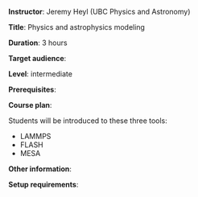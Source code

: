 **Instructor**: Jeremy Heyl (UBC Physics and Astronomy)

**Title**: Physics and astrophysics modeling

**Duration**: 3 hours

**Target audience**:

**Level**: intermediate

**Prerequisites**:

**Course plan**:

Students will be introduced to these three tools:
- LAMMPS
- FLASH 
- MESA

**Other information**:

**Setup requirements**:
